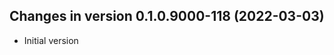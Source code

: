 




<!-- NEWS.md was auto-generated by NEWS.Rmd. Please DO NOT edit by hand!-->

## Changes in version 0.1.0.9000-118 (2022-03-03)

-   Initial version
